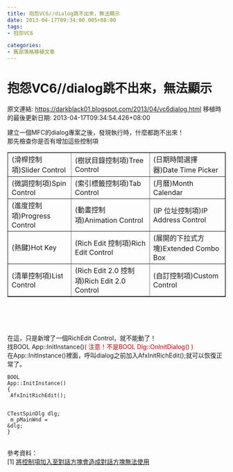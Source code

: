 ```yaml
---
title: 抱怨VC6//dialog跳不出來，無法顯示
date: 2013-04-17T09:34:00.005+08:00
tags: 
- 抱怨VC6

categories:
- 舊部落格移植文章
---
```


# 抱怨VC6//dialog跳不出來，無法顯示

原文連結: https://darkblack01.blogspot.com/2013/04/vc6dialog.html
移植時的最後更新日期: 2013-04-17T09:34:54.426+08:00

建立一個MFC的dialog專案之後，發現執行時，什麼都跑不出來！<br />那先檢查你是否有增加這些控制項<br /><table border="1" cellpadding="5" cellspacing="0"> <colgroup><col></col><col></col><col></col> </colgroup><tbody><tr>  <td>(滑桿控制項)Slider   Control</td>  <td>(樹狀目錄控制項)Tree Control</td>  <td>(日期時間選擇器)Date Time Picker</td> </tr><tr>  <td>(微調控制項)Spin Control</td>  <td>(索引標籤控制項)Tab   Control</td>  <td>(月曆)Month   Calendar</td> </tr><tr>  <td>(進度控制項)Progress Control</td>  <td>(動畫控制項)Animation   Control</td>  <td>(IP 位址控制項)IP Address Control</td> </tr><tr>  <td>(熱鍵)Hot Key</td>  <td>(Rich Edit 控制項)Rich Edit Control</td>  <td>(展開的下拉式方塊)Extended Combo Box</td> </tr><tr>  <td>(清單控制項)List Control</td>  <td>(Rich Edit 2.0 控制項)Rich Edit 2.0 Control</td>  <td>(自訂控制項)Custom   Control</td> </tr></tbody></table><br /><a name='more'></a><br /><br /><br />在這，只是新增了一個RichEdit Control，就不能動了！<br />找BOOL App::InitInstance()<span style="color: #cc0000;">(&nbsp;注意！不是BOOL&nbsp;Dlg::OnInitDialog() )</span><br />在App::InitInstance()裡面，呼叫dialog之前加入AfxInitRichEdit();就可以恢復正常了。<br /><pre class="prettyprint"><code>BOOL App::InitInstance()<br />{<br />    AfxInitRichEdit();<br />    <br />    CTestSpinDlg dlg;<br />    m_pMainWnd = &amp;dlg;<br />}</code></pre><br />參考資料：<br />[1]&nbsp;<a href="http://msdn.microsoft.com/zh-tw/library/dsezt3x7(v=vs.80).aspx" target="_blank">將控制項加入至對話方塊會造成對話方塊無法使用</a><br /><br />
